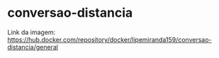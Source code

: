 # conversao-distancia
Link da imagem: https://hub.docker.com/repository/docker/lipemiranda159/conversao-distancia/general